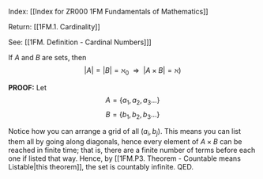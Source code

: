 Index: [[Index for ZR000 1FM Fundamentals of Mathematics]]

Return: [[1FM.1. Cardinality]]

See: [[1FM. Definition - Cardinal Numbers]]]

If $A$ and $B$ are sets, then $$|A|=|B|=\aleph_0~~\Rightarrow~~|A\times B|=\aleph)$$

**PROOF:** Let $$A=\{a_1,a_2,a_3\ldots\}$$ $$B=\{b_1,b_2,b_3\ldots\}$$

Notice how you can arrange a grid of all $(a_i,b_j)$. This means you can list them all by going along diagonals, hence every element of $A\times B$ can be reached in finite time; that is, there are a finite number of terms before each one if listed that way. Hence, by [[1FM.P3. Theorem - Countable means Listable|this theorem]], the set is countably infinite. QED.
